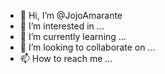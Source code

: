 - 👋 Hi, I’m @JojoAmarante
- 👀 I’m interested in ...
- 🌱 I’m currently learning ...
- 💞️ I’m looking to collaborate on ...
- 📫 How to reach me ...

<!---
JojoAmarante/JojoAmarante is a ✨ special ✨ repository because its `README.md` (this file) appears on your GitHub profile.
You can click the Preview link to take a look at your changes.
--->
